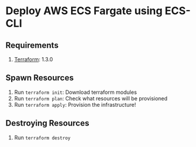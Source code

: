 # Deploy AWS ECS Fargate using ECS-CLI

## Requirements
1. [Terraform](https://developer.hashicorp.com/terraform/tutorials/aws-get-started/install-cli): 1.3.0

## Spawn Resources
1. Run `terraform init`: Download terraform modules
2. Run `terraform plan`: Check what resources will be provisioned
3. Run `terraform apply`: Provision the infrastructure!

## Destroying Resources
1. Run `terraform destroy`
